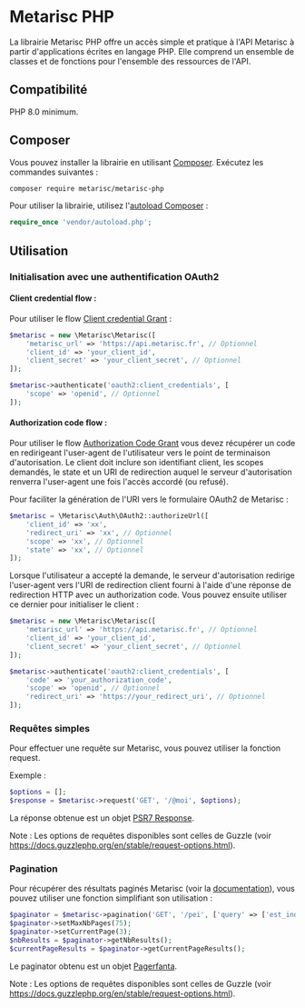 
# Metarisc PHP

La librairie Metarisc PHP offre un accès simple et pratique à l'API Metarisc à partir d'applications écrites en langage PHP. Elle comprend un ensemble de classes et de fonctions pour l'ensemble des ressources de l'API.

## Compatibilité

PHP 8.0 minimum.

## Composer

Vous pouvez installer la librairie en utilisant [Composer](http://getcomposer.org/). Exécutez les commandes suivantes :

```bash
composer require metarisc/metarisc-php
```

Pour utiliser la librairie, utilisez l'[autoload Composer](https://getcomposer.org/doc/01-basic-usage.md#autoloading) :

```php
require_once 'vendor/autoload.php';
```

## Utilisation

### Initialisation avec une authentification OAuth2

#### Client credential flow :

Pour utiliser le flow [Client credential Grant]( https://datatracker.ietf.org/doc/html/rfc6749#section-4.4) :

```php
$metarisc = new \Metarisc\Metarisc([
    'metarisc_url' => 'https://api.metarisc.fr', // Optionnel
    'client_id' => 'your_client_id',
    'client_secret' => 'your_client_secret', // Optionnel
]);

$metarisc->authenticate('oauth2:client_credentials', [
    'scope' => 'openid', // Optionnel
]);
```

#### Authorization code flow :

Pour utiliser le flow [Authorization Code Grant]( https://datatracker.ietf.org/doc/html/rfc6749#section-4.1) vous devez récupérer un code en redirigeant l'user-agent de l'utilisateur vers le point de terminaison d'autorisation. Le client doit inclure son identifiant client, les scopes demandés, le state et un URI de redirection auquel le serveur d'autorisation renverra l'user-agent une fois l'accès accordé (ou refusé).

Pour faciliter la génération de l'URI vers le formulaire OAuth2 de Metarisc :

```php
$metarisc = \Metarisc\Auth\OAuth2::authorizeUrl([
    'client_id' => 'xx',
    'redirect_uri' => 'xx', // Optionnel
    'scope' => 'xx', // Optionnel
    'state' => 'xx', // Optionnel
]);
```

Lorsque l'utilisateur a accepté la demande, le serveur d'autorisation redirige l'user-agent vers l'URI de redirection client fourni à l'aide d'une réponse de redirection HTTP avec un authorization code. Vous pouvez ensuite utiliser ce dernier pour initialiser le client :

```php
$metarisc = new \Metarisc\Metarisc([
    'metarisc_url' => 'https://api.metarisc.fr', // Optionnel
    'client_id' => 'your_client_id', 
    'client_secret' => 'your_client_secret', // Optionnel
]);

$metarisc->authenticate('oauth2:client_credentials', [
    'code' => 'your_authorization_code',
    'scope' => 'openid', // Optionnel
    'redirect_uri' => 'https://your_redirect_uri', // Optionnel
]);
```

### Requêtes simples

Pour effectuer une requête sur Metarisc, vous pouvez utiliser la fonction request.

Exemple :

```php
$options = [];
$response = $metarisc->request('GET', '/@moi', $options);
```

La réponse obtenue est un objet [PSR7 Response](https://www.php-fig.org/psr/psr-7/#33-psrhttpmessageresponseinterface).

Note : Les options de requêtes disponibles sont celles de Guzzle (voir https://docs.guzzlephp.org/en/stable/request-options.html).

### Pagination

Pour récupérer des résultats paginés Metarisc (voir la [documentation](http://metarisc.fr/docs/api/#/#pagination)), vous pouvez utiliser une fonction simplifiant son utilisation :

```php
$paginator = $metarisc->pagination('GET', '/pei', ['query' => ['est_indisponible' => true]]);
$paginator->setMaxNbPages(75);
$paginator->setCurrentPage(3);
$nbResults = $paginator->getNbResults();
$currentPageResults = $paginator->getCurrentPageResults();
```

Le paginator obtenu est un objet [Pagerfanta](https://www.babdev.com/open-source/packages/pagerfanta/docs/4.x/usage).

Note : Les options de requêtes disponibles sont celles de Guzzle (voir https://docs.guzzlephp.org/en/stable/request-options.html).
